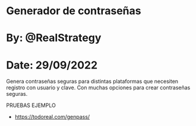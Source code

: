 # Generador de contraseñas
# By: @RealStrategy
# Date: 29/09/2022

Genera contraseñas seguras para distintas plataformas que necesiten registro con usuario y clave. Con muchas opciones para crear contraseñas seguras. 

PRUEBAS EJEMPLO

- https://todoreal.com/genpass/

